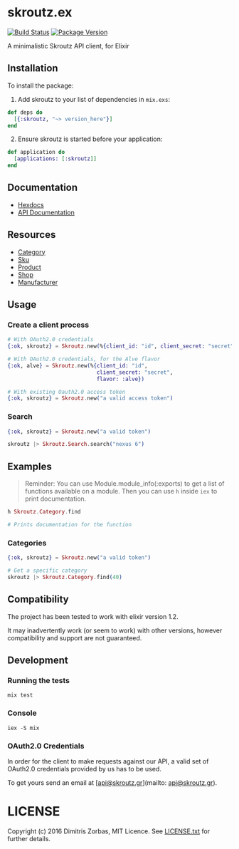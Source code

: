 # skroutz.ex

[![Build Status](https://travis-ci.org/skroutz/skroutz.ex.svg?branch=master)](https://travis-ci.org/skroutz/skroutz.ex)
[![Package Version](https://img.shields.io/hexpm/v/skroutz.svg)](https://hex.pm/packages/skroutz)

A minimalistic Skroutz API client, for Elixir

## Installation

To install the package:

  1. Add skroutz to your list of dependencies in `mix.exs`:

```elixir
def deps do
  [{:skroutz, "~> version_here"}]
end
```

  2. Ensure skroutz is started before your application:

```elixir
def application do
  [applications: [:skroutz]]
end
```

## Documentation

* [Hexdocs](http://hexdocs.pm/skroutz/api-reference.html)
* [API Documentation](https://developer.skroutz.gr/api/v3)

## Resources

- [Category](http://developer.skroutz.gr/api/v3/category/)
- [Sku](http://developer.skroutz.gr/api/v3/sku/)
- [Product](http://developer.skroutz.gr/api/v3/product/)
- [Shop](http://developer.skroutz.gr/api/v3/shop/)
- [Manufacturer](http://developer.skroutz.gr/api/v3/manufacturer/)

## Usage

### Create a client process

```elixir
# With OAuth2.0 credentials
{:ok, skroutz} = Skroutz.new(%{client_id: "id", client_secret: "secret"})

# With OAuth2.0 credentials, for the Alve flavor
{:ok, alve} = Skroutz.new(%{client_id: "id",
                            client_secret: "secret",
                            flavor: :alve})
```

```elixir
# With existing Oauth2.0 access token
{:ok, skroutz} = Skroutz.new("a valid access token")
```

### Search

```elixir
{:ok, skroutz} = Skroutz.new("a valid token")

skroutz |> Skroutz.Search.search("nexus 6")
```

## Examples

> Reminder: You can use Module.module_info(:exports) to get a list of
> functions available on a module.
> Then you can use `h` inside `iex` to print documentation.

```elixir
h Skroutz.Category.find

# Prints documentation for the function
```

### Categories

```elixir
{:ok, skroutz} = Skroutz.new("a valid token")

# Get a specific category
skroutz |> Skroutz.Category.find(40)
```

## Compatibility

The project has been tested to work with elixir version 1.2.

It may inadvertently work (or seem to work) with other versions, however compatibility and support are not guaranteed.

## Development

### Running the tests

```shell
mix test
```

### Console

```shell
iex -S mix
```

### OAuth2.0 Credentials

In order for the client to make requests against our API,
a valid set of OAuth2.0 credentials provided by us has to be used.

To get yours send an email at [api@skroutz.gr](mailto: api@skroutz.gr).

# LICENSE

Copyright (c) 2016 Dimitris Zorbas, MIT Licence.
See [LICENSE.txt](https://github.com/skroutz/skroutz.ex/blob/master/LICENSE.txt) for further details.
